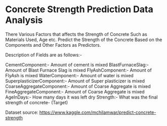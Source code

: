 # Concrete Strength Prediction Data Analysis

There Various Factors that affects the Strength of Concrete Such as Materials Used, Age etc.
Predict the Strength of the Concrete Based on the Components and Other Factors as Predictors.

Description of Fields are as follows:-

CementComponent:- Amount of cement is mixed
BlastFurnaceSlag:- Amount of Blast Furnace Slag is mixed
FlyAshComponent:- Amount of FlyAsh is mixed
WaterComponent:- Amount of water is mixed
SuperplasticizerComponent:- Amount of Super plasticizer is mixed
CoarseAggregateComponent:- Amount of Coarse Aggregate is mixed
FineAggregateComponent:- Amount of Coarse Aggregate is mixed
AgeInDays:- How many days it was left dry
Strength:- What was the final strength of concrete- (Target)

Dataset source: https://www.kaggle.com/mchilamwar/predict-concrete-strength
